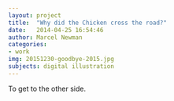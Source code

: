 ```yaml
---
layout: project
title:  "Why did the Chicken cross the road?"
date:   2014-04-25 16:54:46
author: Marcel Newman
categories:
- work
img: 20151230-goodbye-2015.jpg
subjects: digital illustration
---
```

To get to the other side.